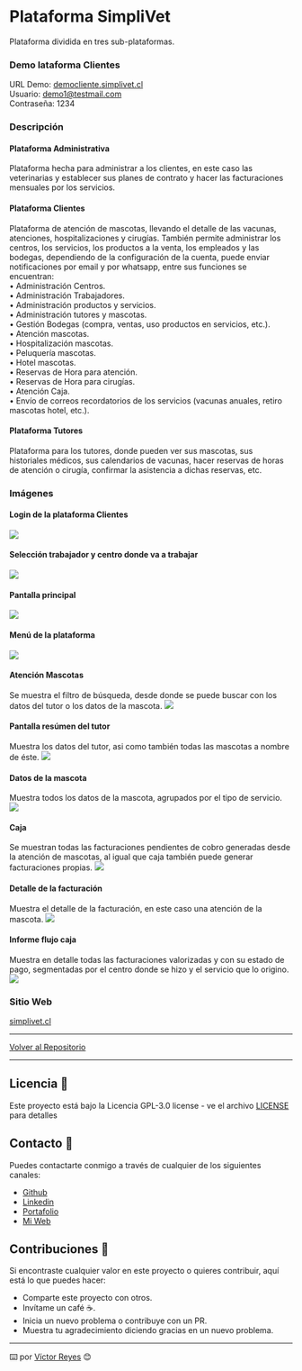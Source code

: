 # Plataforma SimpliVet
Plataforma dividida en tres sub-plataformas.

### Demo lataforma Clientes
URL Demo: [democliente.simplivet.cl](https://democliente.simplivet.cl/)<br/>
Usuario: demo1@testmail.com<br/>
Contraseña: 1234

### Descripción
#### Plataforma Administrativa
Plataforma hecha para administrar a los clientes, en este caso las veterinarias y establecer sus planes de contrato y hacer las facturaciones mensuales por los servicios.

#### Plataforma Clientes
Plataforma de atención de mascotas, llevando el detalle de las vacunas, atenciones, hospitalizaciones y cirugías. También permite administrar los centros, los servicios, los productos a la venta, los empleados y las bodegas, dependiendo de la configuración de la cuenta, puede enviar notificaciones por email y por whatsapp, entre sus funciones se encuentran:<br/>
•	Administración Centros.<br/>
•	Administración Trabajadores.<br/>
•	Administración productos y servicios.<br/>
•	Administración tutores y mascotas.<br/>
•	Gestión Bodegas (compra, ventas, uso productos en servicios, etc.).<br/>
•	Atención mascotas.<br/>
•	Hospitalización mascotas.<br/>
•	Peluquería mascotas.<br/>
•	Hotel mascotas.<br/>
•	Reservas de Hora para atención.<br/>
•	Reservas de Hora para cirugías.<br/>
•	Atención Caja.<br/>
•	Envío de correos recordatorios de los servicios (vacunas anuales, retiro mascotas hotel, etc.).

#### Plataforma Tutores
Plataforma para los tutores, donde pueden ver sus mascotas, sus historiales médicos, sus calendarios de vacunas, hacer reservas de horas de atención o cirugía, confirmar la asistencia a dichas reservas, etc.

### Imágenes
#### Login de la plataforma Clientes
<img src='https://raw.githubusercontent.com/tenshi98/Trabajo_Imagenes/main/Plataforma%20SimpliVet/src/img_1.jpg' />

#### Selección trabajador y centro donde va a trabajar
<img src='https://raw.githubusercontent.com/tenshi98/Trabajo_Imagenes/main/Plataforma%20SimpliVet/src/img_2.jpg' />

#### Pantalla principal
<img src='https://raw.githubusercontent.com/tenshi98/Trabajo_Imagenes/main/Plataforma%20SimpliVet/src/img_3.jpg' />

#### Menú de la plataforma
<img src='https://raw.githubusercontent.com/tenshi98/Trabajo_Imagenes/main/Plataforma%20SimpliVet/src/img_4.jpg' />

#### Atención Mascotas
Se muestra el filtro de búsqueda, desde donde se puede buscar con los datos del tutor o los datos de la mascota.
<img src='https://raw.githubusercontent.com/tenshi98/Trabajo_Imagenes/main/Plataforma%20SimpliVet/src/img_5.jpg' />

#### Pantalla resúmen del tutor
Muestra los datos del tutor, asi como también todas las mascotas a nombre de éste.
<img src='https://raw.githubusercontent.com/tenshi98/Trabajo_Imagenes/main/Plataforma%20SimpliVet/src/img_6.jpg' />

#### Datos de la mascota
Muestra todos los datos de la mascota, agrupados por el tipo de servicio.
<img src='https://raw.githubusercontent.com/tenshi98/Trabajo_Imagenes/main/Plataforma%20SimpliVet/src/img_7.jpg' />

#### Caja
Se muestran todas las facturaciones pendientes de cobro generadas desde la atención de mascotas, al igual que caja también puede generar facturaciones propias.
<img src='https://raw.githubusercontent.com/tenshi98/Trabajo_Imagenes/main/Plataforma%20SimpliVet/src/img_8.jpg' />

#### Detalle de la facturación
Muestra el detalle de la facturación, en este caso una atención de la mascota.
<img src='https://raw.githubusercontent.com/tenshi98/Trabajo_Imagenes/main/Plataforma%20SimpliVet/src/img_9.jpg' />

#### Informe flujo caja
Muestra en detalle todas las facturaciones valorizadas y con su estado de pago, segmentadas por el centro donde se hizo y el servicio que lo origino.
<img src='https://raw.githubusercontent.com/tenshi98/Trabajo_Imagenes/main/Plataforma%20SimpliVet/src/img_10.jpg' />

### Sitio Web
[simplivet.cl](https://simplivet.cl/)

---

[Volver al Repositorio](https://github.com/tenshi98/Trabajo_Imagenes/)

---

## Licencia 📄
Este proyecto está bajo la Licencia GPL-3.0 license - ve el archivo [LICENSE](LICENSE) para detalles

## Contacto 📖
Puedes contactarte conmigo a través de cualquier de los siguientes canales:
- [Github](https://github.com/tenshi98)
- [Linkedin](https://www.linkedin.com/in/victor-reyes-galvez/)
- [Portafolio](https://tenshi98.github.io/portafolio/)
- [Mi Web](https://web.digitalcreations.cl/)

## Contribuciones 🎁
Si encontraste cualquier valor en este proyecto o quieres contribuir, aquí está lo que puedes hacer:

- Comparte este proyecto con otros.
- Invítame un café ☕.
- Inicia un nuevo problema o contribuye con un PR.
- Muestra tu agradecimiento diciendo gracias en un nuevo problema.

---

⌨️ por [Víctor Reyes](https://github.com/tenshi98) 😊